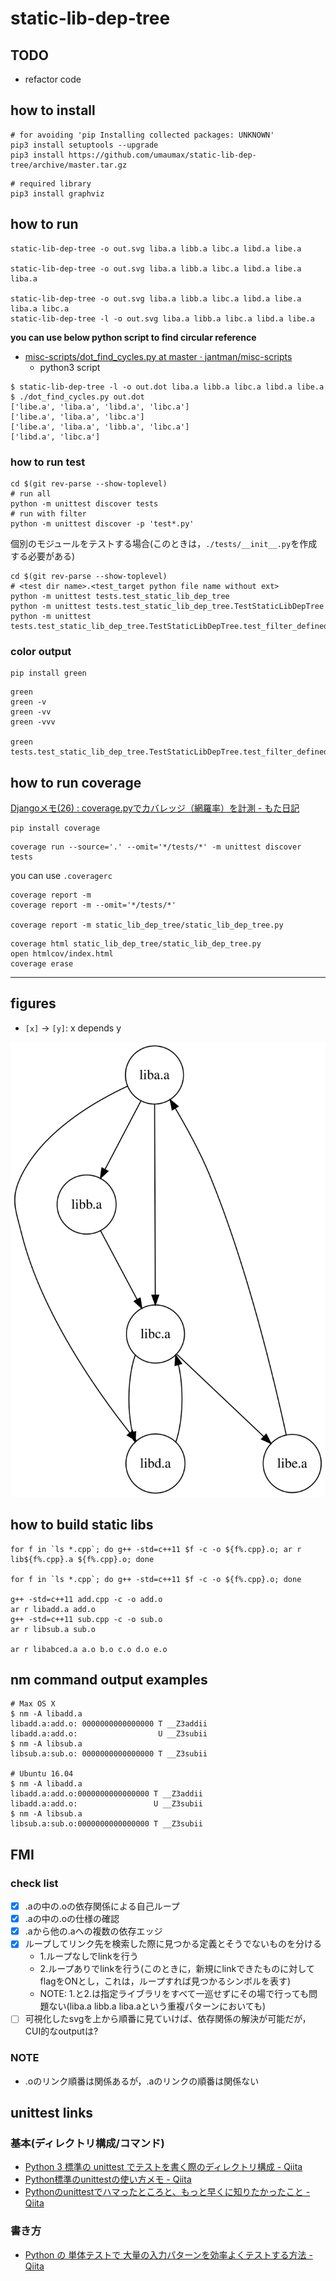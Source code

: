 # static-lib-dep-tree

## TODO
* refactor code

## how to install
```
# for avoiding 'pip Installing collected packages: UNKNOWN'
pip3 install setuptools --upgrade
pip3 install https://github.com/umaumax/static-lib-dep-tree/archive/master.tar.gz
```

```
# required library
pip3 install graphviz
```

## how to run
```
static-lib-dep-tree -o out.svg liba.a libb.a libc.a libd.a libe.a

static-lib-dep-tree -o out.svg liba.a libb.a libc.a libd.a libe.a liba.a

static-lib-dep-tree -o out.svg liba.a libb.a libc.a libd.a libe.a liba.a libc.a
static-lib-dep-tree -l -o out.svg liba.a libb.a libc.a libd.a libe.a
```

__you can use below python script to find circular reference__

* [misc\-scripts/dot\_find\_cycles\.py at master · jantman/misc\-scripts]( https://github.com/jantman/misc-scripts/blob/master/dot_find_cycles.py )
  * python3 script

```
$ static-lib-dep-tree -l -o out.dot liba.a libb.a libc.a libd.a libe.a
$ ./dot_find_cycles.py out.dot
['libe.a', 'liba.a', 'libd.a', 'libc.a']
['libe.a', 'liba.a', 'libc.a']
['libe.a', 'liba.a', 'libb.a', 'libc.a']
['libd.a', 'libc.a']
```

### how to run test
```
cd $(git rev-parse --show-toplevel)
# run all
python -m unittest discover tests
# run with filter
python -m unittest discover -p 'test*.py'
```

個別のモジュールをテストする場合(このときは，`./tests/__init__.py`を作成する必要がある)
```
cd $(git rev-parse --show-toplevel)
# <test dir name>.<test_target python file name without ext>
python -m unittest tests.test_static_lib_dep_tree
python -m unittest tests.test_static_lib_dep_tree.TestStaticLibDepTree
python -m unittest tests.test_static_lib_dep_tree.TestStaticLibDepTree.test_filter_defined_symbol_normal
```

### color output
```
pip install green
```

```
green
green -v
green -vv
green -vvv

green tests.test_static_lib_dep_tree.TestStaticLibDepTree.test_filter_defined_symbol_normal
```

## how to run coverage
[Djangoメモ\(26\) : coverage\.pyでカバレッジ（網羅率）を計測 \- もた日記]( https://wonderwall.hatenablog.com/entry/2018/03/26/003000 )

```
pip install coverage
```

```
coverage run --source='.' --omit='*/tests/*' -m unittest discover tests
```

you can use `.coveragerc`

```
coverage report -m
coverage report -m --omit='*/tests/*'

coverage report -m static_lib_dep_tree/static_lib_dep_tree.py
```

```
coverage html static_lib_dep_tree/static_lib_dep_tree.py
open htmlcov/index.html
coverage erase
```

----

## figures
* `[x]` -> `[y]`: x depends y

![out.dot.svg](./static_lib_dep_tree/examples/out.dot.svg)

## how to build static libs
```
for f in `ls *.cpp`; do g++ -std=c++11 $f -c -o ${f%.cpp}.o; ar r lib${f%.cpp}.a ${f%.cpp}.o; done

for f in `ls *.cpp`; do g++ -std=c++11 $f -c -o ${f%.cpp}.o; done

g++ -std=c++11 add.cpp -c -o add.o
ar r libadd.a add.o
g++ -std=c++11 sub.cpp -c -o sub.o
ar r libsub.a sub.o

ar r libabced.a a.o b.o c.o d.o e.o
```

## nm command output examples
```
# Max OS X
$ nm -A libadd.a
libadd.a:add.o: 0000000000000000 T __Z3addii
libadd.a:add.o:                  U __Z3subii
$ nm -A libsub.a
libsub.a:sub.o: 0000000000000000 T __Z3subii

# Ubuntu 16.04
$ nm -A libadd.a
libadd.a:add.o:0000000000000000 T __Z3addii
libadd.a:add.o:                 U __Z3subii
$ nm -A libsub.a
libsub.a:sub.o:0000000000000000 T __Z3subii
```

## FMI
### check list
* [x] .aの中の.oの依存関係による自己ループ
* [x] .aの中の.oの仕様の確認
* [x] .aから他の.aへの複数の依存エッジ
* [x] ループしてリンク先を検索した際に見つかる定義とそうでないものを分ける
  * 1.ループなしでlinkを行う
  * 2.ループありでlinkを行う(このときに，新規にlinkできたものに対してflagをONとし，これは，ループすれば見つかるシンボルを表す)
  * NOTE: 1.と2.は指定ライブラリをすべて一巡せずにその場で行っても問題ない(liba.a libb.a liba.aという重複パターンにおいても)
* [ ] 可視化したsvgを上から順番に見ていけば、依存関係の解決が可能だが，CUI的なoutputは?

### NOTE
* .oのリンク順番は関係あるが，.aのリンクの順番は関係ない


## unittest links
### 基本(ディレクトリ構成/コマンド)
* [Python 3 標準の unittest でテストを書く際のディレクトリ構成 \- Qiita]( https://qiita.com/hoto17296/items/fa0166728177e676cd36 )
* [Python標準のunittestの使い方メモ \- Qiita]( https://qiita.com/aomidro/items/3e3449fde924893f18ca )
* [Pythonのunittestでハマったところと、もっと早くに知りたかったこと \- Qiita]( https://qiita.com/jesus_isao/items/f93c11248192645eb25d )

### 書き方
* [Python の 単体テストで 大量の入力パターンを効率よくテストする方法 \- Qiita]( https://qiita.com/Asayu123/items/61ef72bb829dd8baba9f )


